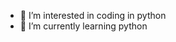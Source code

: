 
- 👀 I’m interested in coding in python
- 🌱 I’m currently learning python


<!---
maskibicki/maskibicki is a ✨ special ✨ repository because its `README.md` (this file) appears on your GitHub profile.
You can click the Preview link to take a look at your changes.
--->
